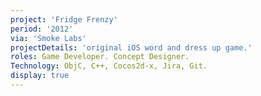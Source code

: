 ```yaml
---
project: 'Fridge Frenzy'
period: '2012'
via: 'Smoke Labs'
projectDetails: 'original iOS word and dress up game.'
roles: Game Developer. Concept Designer.
Technology: ObjC, C++, Cocos2d-x, Jira, Git.
display: true
---
```

